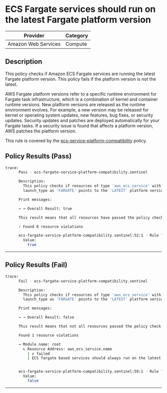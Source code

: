 # ECS Fargate services should run on the latest Fargate platform version

| Provider            | Category     |
|---------------------|--------------|
| Amazon Web Services | Compute      |

## Description

This policy checks if Amazon ECS Fargate services are running the latest Fargate platform version. This policy fails if the platform version is not the latest.

AWS Fargate platform versions refer to a specific runtime environment for Fargate task infrastructure, which is a combination of kernel and container runtime versions. New platform versions are released as the runtime environment evolves. For example, a new version may be released for kernel or operating system updates, new features, bug fixes, or security updates. Security updates and patches are deployed automatically for your Fargate tasks. If a security issue is found that affects a platform version, AWS patches the platform version.

This rule is covered by the [ecs-service-platform-compatibility](../../policies/ecs-service-platform-compatibility.sentinel) policy.

## Policy Results (Pass)
```bash
trace:
      Pass - ecs-fargate-service-platform-compatibility.sentinel

      Description:
        This policy checks if resources of type 'aws_ecs_service' with
        launch_type as 'FARGATE' points to the 'LATEST' platform version

      Print messages:

      → → Overall Result: true

      This result means that all resources have passed the policy check for the policy ecs-fargate-service-platform-compatibility.

      ✓ Found 0 resource violations

      ecs-fargate-service-platform-compatibility.sentinel:52:1 - Rule "main"
        Value:
          true
```

---

## Policy Results (Fail)
```bash
trace:
      Fail - ecs-fargate-service-platform-compatibility.sentinel

      Description:
        This policy checks if resources of type 'aws_ecs_service' with
        launch_type as 'FARGATE' points to the 'LATEST' platform version

      Print messages:

      → → Overall Result: false

      This result means that not all resources passed the policy check and the protected behavior is not allowed for the policy ecs-fargate-service-platform-compatibility.

      Found 1 resource violations

      → Module name: root
        ↳ Resource Address: aws_ecs_service.name
          | ✗ failed
          | ECS fargate based services should always run on the latest Farget plaform version. Refer to https://docs.aws.amazon.com/securityhub/latest/userguide/ecs-controls.html#ecs-10 for more details


      ecs-fargate-service-platform-compatibility.sentinel:59:1 - Rule "main"
        Value:
          false
```

---
